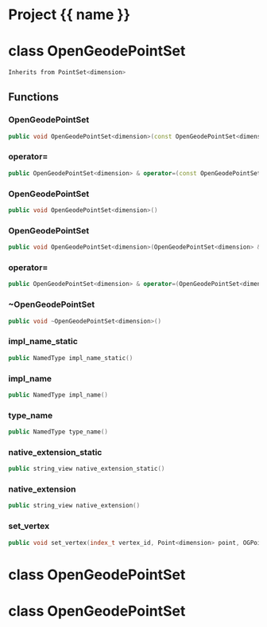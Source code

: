 <script setup>
import {useRoute} from 'vitepress'
const {path} = useRoute()
const tokens = path.split('/')
const words = tokens[2].split('-');
for (let i = 0; i < words.length; i++) {
    words[i] = words[i].charAt(0).toUpperCase() + words[i].slice(1);
    words[i] = words[i].replace('geode', 'Geode')
}
const name = words.join('-');
</script>
# Project {{ name }}

# class OpenGeodePointSet


```cpp
Inherits from PointSet<dimension>
```



## Functions

### OpenGeodePointSet

```cpp
public void OpenGeodePointSet<dimension>(const OpenGeodePointSet<dimension> & )
```


### operator=

```cpp
public OpenGeodePointSet<dimension> & operator=(const OpenGeodePointSet<dimension> & )
```


### OpenGeodePointSet

```cpp
public void OpenGeodePointSet<dimension>()
```


### OpenGeodePointSet

```cpp
public void OpenGeodePointSet<dimension>(OpenGeodePointSet<dimension> && other)
```


### operator=

```cpp
public OpenGeodePointSet<dimension> & operator=(OpenGeodePointSet<dimension> && other)
```


### ~OpenGeodePointSet

```cpp
public void ~OpenGeodePointSet<dimension>()
```


### impl_name_static

```cpp
public NamedType impl_name_static()
```


### impl_name

```cpp
public NamedType impl_name()
```


### type_name

```cpp
public NamedType type_name()
```


### native_extension_static

```cpp
public string_view native_extension_static()
```


### native_extension

```cpp
public string_view native_extension()
```


### set_vertex

```cpp
public void set_vertex(index_t vertex_id, Point<dimension> point, OGPointSetKey )
```




# class OpenGeodePointSet

# class OpenGeodePointSet

